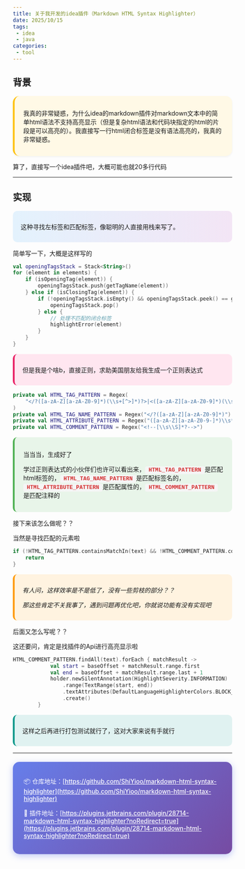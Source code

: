 ```yaml
---
title: 关于我开发的idea插件（Markdown HTML Syntax Highlighter）
date: 2025/10/15
tags:
 - idea
 - java
categories:
 - tool
---
```


## 背景

<div class="markdown-word-wrap">

我真的非常疑惑，为什么idea的markdown插件对markdown文本中的简单html语法不支持高亮显示（但是复杂html语法和代码块指定的html的片段是可以高亮的）。我直接写一行html闭合标签是没有语法高亮的，我真的非常疑惑。

</div>

算了，直接写一个idea插件吧，大概可能也就20多行代码

---

## 实现

<div class="section-intro">

这种寻找左标签和匹配标签，像聪明的人直接用栈来写了。

</div>

简单写一下，大概是这样写的

```kotlin
val openingTagsStack = Stack<String>()
for (element in elements) {
    if (isOpeningTag(element)) {
        openingTagsStack.push(getTagName(element))
    } else if (isClosingTag(element)) {
        if (!openingTagsStack.isEmpty() && openingTagsStack.peek() == getTagName(element)) {
            openingTagsStack.pop()
        } else {
            // 处理不匹配的闭合标签
            highlightError(element)
        }
    }
}
```

<div class="highlight-box">

但是我是个啥b，直接正则，求助美国朋友给我生成一个正则表达式

</div>

```kotlin
private val HTML_TAG_PATTERN = Regex(
    "</?([a-zA-Z][a-zA-Z0-9]*)(\\s+[^>]*)?>|<([a-zA-Z][a-zA-Z0-9]*)(\\s+[^>]*)?/>"
)
private val HTML_TAG_NAME_PATTERN = Regex("</?([a-zA-Z][a-zA-Z0-9]*)")
private val HTML_ATTRIBUTE_PATTERN = Regex("([a-zA-Z][a-zA-Z0-9-]*)\\s*=\\s*(\"[^\"]*\"|'[^']*'|[^\\s>]+)")
private val HTML_COMMENT_PATTERN = Regex("<!--[\\s\\S]*?-->")
```

<div class="info-box">

当当当，生成好了

学过正则表达式的小伙伴们也许可以看出来，<span class="code-term">HTML_TAG_PATTERN</span>是匹配html标签的，<span class="code-term">HTML_TAG_NAME_PATTERN</span>是匹配标签名的，<span class="code-term">HTML_ATTRIBUTE_PATTERN</span>是匹配属性的，<span class="code-term">HTML_COMMENT_PATTERN</span>是匹配注释的

</div>

接下来该怎么做呢？？

当然是寻找匹配的元素啦

```kotlin
if (!HTML_TAG_PATTERN.containsMatchIn(text) && !HTML_COMMENT_PATTERN.containsMatchIn(text)) {
    return
}
```

<div class="question-box">

有人问，这样效率是不是低了，没有一些剪枝的部分？？

那这些肯定不关我事了，遇到问题再优化吧，你就说功能有没有实现吧

</div>

后面又怎么写呢？？

这还要问，肯定是找插件的Api进行高亮显示啦

```kotlin
HTML_COMMENT_PATTERN.findAll(text).forEach { matchResult ->
            val start = baseOffset + matchResult.range.first
            val end = baseOffset + matchResult.range.last + 1
            holder.newSilentAnnotation(HighlightSeverity.INFORMATION)
                .range(TextRange(start, end))
                .textAttributes(DefaultLanguageHighlighterColors.BLOCK_COMMENT)
                .create()
        }
```

<div class="success-box">

这样之后再进行打包测试就行了，这对大家来说有手就行

</div>

---

<div class="links-section">

📦 仓库地址：[https://github.com/ShiYioo/markdown-html-syntax-highlighter](https://github.com/ShiYioo/markdown-html-syntax-highlighter)

🔌 插件地址：[https://plugins.jetbrains.com/plugin/28714-markdown-html-syntax-highlighter?noRedirect=true](https://plugins.jetbrains.com/plugin/28714-markdown-html-syntax-highlighter?noRedirect=true)

</div>

<style scoped>
.markdown-word-wrap {
    background-color: #fff9e6;
    border-radius: 15px;
    padding: 15px 20px;
    border-left: 4px solid #ffc107;
    margin: 10px 0;
    box-shadow: 0 2px 4px rgba(0,0,0,0.05);
}

.dark .markdown-word-wrap {
    background-color: #2e2e2e;
    color: #ffffff;
    border-left: 4px solid #ffa726;
}

.section-intro {
    background: linear-gradient(to right, #e3f2fd, #f3e5f5);
    padding: 12px 18px;
    border-radius: 10px;
    margin: 15px 0;
    font-weight: 500;
}

.dark .section-intro {
    background: linear-gradient(to right, #1a237e, #4a148c);
}

.highlight-box {
    background-color: #ffe6f0;
    padding: 12px 18px;
    border-radius: 10px;
    margin: 15px 0;
    border-left: 4px solid #e91e63;
}

.dark .highlight-box {
    background-color: #3d2631;
    border-left: 4px solid #f48fb1;
}

.info-box {
    background-color: #e8f5e9;
    padding: 15px 20px;
    border-radius: 10px;
    margin: 15px 0;
    border-left: 4px solid #4caf50;
}

.dark .info-box {
    background-color: #1b5e20;
    border-left: 4px solid #81c784;
}

.code-term {
    background-color: #f5f5f5;
    padding: 2px 8px;
    border-radius: 4px;
    font-family: 'Courier New', monospace;
    font-size: 0.9em;
    color: #d32f2f;
    font-weight: 600;
}

.dark .code-term {
    background-color: #424242;
    color: #ff6b6b;
}

.question-box {
    background-color: #fff3e0;
    padding: 12px 18px;
    border-radius: 10px;
    margin: 15px 0;
    border-left: 4px solid #ff9800;
    font-style: italic;
}

.dark .question-box {
    background-color: #4e3a24;
    border-left: 4px solid #ffb74d;
}

.success-box {
    background-color: #e0f2f1;
    padding: 12px 18px;
    border-radius: 10px;
    margin: 15px 0;
    border-left: 4px solid #009688;
    font-weight: 500;
}

.dark .success-box {
    background-color: #1e4a47;
    border-left: 4px solid #4db6ac;
}

.links-section {
    background: linear-gradient(135deg, #667eea 0%, #764ba2 100%);
    color: white;
    padding: 20px 25px;
    border-radius: 15px;
    margin: 20px 0;
    box-shadow: 0 4px 15px rgba(102, 126, 234, 0.4);
}

.links-section a {
    color: #fff;
    text-decoration: underline;
    font-weight: 500;
}

.links-section a:hover {
    color: #ffe082;
}

.dark .links-section {
    background: linear-gradient(135deg, #434343 0%, #000000 100%);
    box-shadow: 0 4px 15px rgba(0, 0, 0, 0.6);
}
</style>